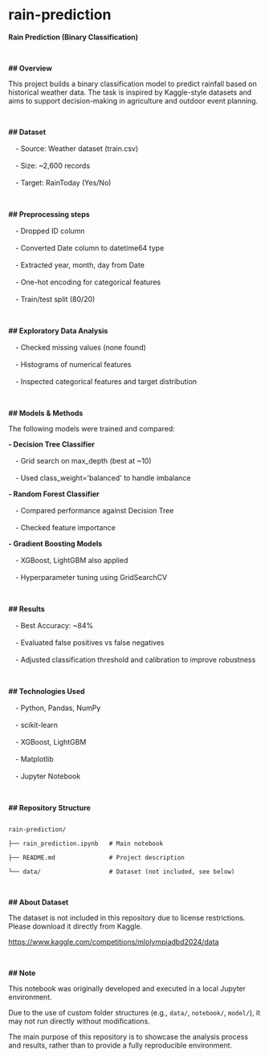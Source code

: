 # rain-prediction

**Rain Prediction (Binary Classification)**

 <p>&nbsp;</p>

**## Overview**

This project builds a binary classification model to predict rainfall based on historical weather data.
The task is inspired by Kaggle-style datasets and aims to support decision-making in agriculture and outdoor event planning.

 <p>&nbsp;</p>

**## Dataset**

　- Source: Weather dataset (train.csv)

　- Size: ~2,600 records

　- Target: RainToday (Yes/No)

 <p>&nbsp;</p>

**## Preprocessing steps**

　- Dropped ID column

　- Converted Date column to datetime64 type

　- Extracted year, month, day from Date

　- One-hot encoding for categorical features

　- Train/test split (80/20)

 <p>&nbsp;</p>

**## Exploratory Data Analysis**

　- Checked missing values (none found)

　- Histograms of numerical features

　- Inspected categorical features and target distribution

 <p>&nbsp;</p>

**## Models & Methods**

The following models were trained and compared:

**- Decision Tree Classifier**

　- Grid search on max_depth (best at ~10)

　- Used class_weight='balanced' to handle imbalance

**- Random Forest Classifier**

　- Compared performance against Decision Tree

　- Checked feature importance

**- Gradient Boosting Models**

　- XGBoost, LightGBM also applied

　- Hyperparameter tuning using GridSearchCV

 <p>&nbsp;</p>

**## Results**

　- Best Accuracy: ~84%

　- Evaluated false positives vs false negatives

　- Adjusted classification threshold and calibration to improve robustness

 <p>&nbsp;</p>

**## Technologies Used**

　- Python, Pandas, NumPy

　- scikit-learn

　- XGBoost, LightGBM

　- Matplotlib

　- Jupyter Notebook

 <p>&nbsp;</p>

**## Repository Structure**

```

rain-prediction/

├── rain_prediction.ipynb   # Main notebook

├── README.md               # Project description

└── data/                   # Dataset (not included, see below)

```

<p>&nbsp;</p>

**## About Dataset**

The dataset is not included in this repository due to license restrictions. Please download it directly from Kaggle.

https://www.kaggle.com/competitions/mlolympiadbd2024/data

<p>&nbsp;</p>

**## Note**

This notebook was originally developed and executed in a local Jupyter environment. 

Due to the use of custom folder structures (e.g., `data/`, `notebook/`, `model/`), it may not run directly without modifications.  

The main purpose of this repository is to showcase the analysis process and results, rather than to provide a fully reproducible environment.
